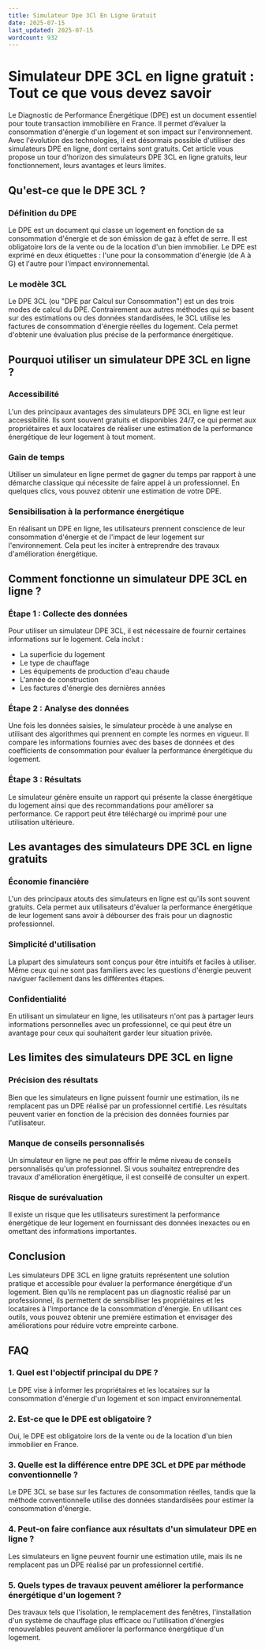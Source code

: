 ```yaml
---
title: Simulateur Dpe 3Cl En Ligne Gratuit
date: 2025-07-15
last_updated: 2025-07-15
wordcount: 932
---
```


# Simulateur DPE 3CL en ligne gratuit : Tout ce que vous devez savoir

Le Diagnostic de Performance Énergétique (DPE) est un document essentiel pour toute transaction immobilière en France. Il permet d’évaluer la consommation d'énergie d'un logement et son impact sur l'environnement. Avec l'évolution des technologies, il est désormais possible d'utiliser des simulateurs DPE en ligne, dont certains sont gratuits. Cet article vous propose un tour d'horizon des simulateurs DPE 3CL en ligne gratuits, leur fonctionnement, leurs avantages et leurs limites.

## Qu'est-ce que le DPE 3CL ?

### Définition du DPE

Le DPE est un document qui classe un logement en fonction de sa consommation d'énergie et de son émission de gaz à effet de serre. Il est obligatoire lors de la vente ou de la location d'un bien immobilier. Le DPE est exprimé en deux étiquettes : l'une pour la consommation d'énergie (de A à G) et l'autre pour l'impact environnemental.

### Le modèle 3CL

Le DPE 3CL (ou "DPE par Calcul sur Consommation") est un des trois modes de calcul du DPE. Contrairement aux autres méthodes qui se basent sur des estimations ou des données standardisées, le 3CL utilise les factures de consommation d'énergie réelles du logement. Cela permet d'obtenir une évaluation plus précise de la performance énergétique.

## Pourquoi utiliser un simulateur DPE 3CL en ligne ?

### Accessibilité

L'un des principaux avantages des simulateurs DPE 3CL en ligne est leur accessibilité. Ils sont souvent gratuits et disponibles 24/7, ce qui permet aux propriétaires et aux locataires de réaliser une estimation de la performance énergétique de leur logement à tout moment.

### Gain de temps

Utiliser un simulateur en ligne permet de gagner du temps par rapport à une démarche classique qui nécessite de faire appel à un professionnel. En quelques clics, vous pouvez obtenir une estimation de votre DPE.

### Sensibilisation à la performance énergétique

En réalisant un DPE en ligne, les utilisateurs prennent conscience de leur consommation d'énergie et de l'impact de leur logement sur l'environnement. Cela peut les inciter à entreprendre des travaux d'amélioration énergétique.

## Comment fonctionne un simulateur DPE 3CL en ligne ?

### Étape 1 : Collecte des données

Pour utiliser un simulateur DPE 3CL, il est nécessaire de fournir certaines informations sur le logement. Cela inclut :

- La superficie du logement
- Le type de chauffage
- Les équipements de production d'eau chaude
- L'année de construction
- Les factures d'énergie des dernières années

### Étape 2 : Analyse des données

Une fois les données saisies, le simulateur procède à une analyse en utilisant des algorithmes qui prennent en compte les normes en vigueur. Il compare les informations fournies avec des bases de données et des coefficients de consommation pour évaluer la performance énergétique du logement.

### Étape 3 : Résultats

Le simulateur génère ensuite un rapport qui présente la classe énergétique du logement ainsi que des recommandations pour améliorer sa performance. Ce rapport peut être téléchargé ou imprimé pour une utilisation ultérieure.

## Les avantages des simulateurs DPE 3CL en ligne gratuits

### Économie financière

L'un des principaux atouts des simulateurs en ligne est qu'ils sont souvent gratuits. Cela permet aux utilisateurs d'évaluer la performance énergétique de leur logement sans avoir à débourser des frais pour un diagnostic professionnel.

### Simplicité d'utilisation

La plupart des simulateurs sont conçus pour être intuitifs et faciles à utiliser. Même ceux qui ne sont pas familiers avec les questions d'énergie peuvent naviguer facilement dans les différentes étapes.

### Confidentialité

En utilisant un simulateur en ligne, les utilisateurs n'ont pas à partager leurs informations personnelles avec un professionnel, ce qui peut être un avantage pour ceux qui souhaitent garder leur situation privée.

## Les limites des simulateurs DPE 3CL en ligne

### Précision des résultats

Bien que les simulateurs en ligne puissent fournir une estimation, ils ne remplacent pas un DPE réalisé par un professionnel certifié. Les résultats peuvent varier en fonction de la précision des données fournies par l'utilisateur.

### Manque de conseils personnalisés

Un simulateur en ligne ne peut pas offrir le même niveau de conseils personnalisés qu'un professionnel. Si vous souhaitez entreprendre des travaux d'amélioration énergétique, il est conseillé de consulter un expert.

### Risque de surévaluation

Il existe un risque que les utilisateurs surestiment la performance énergétique de leur logement en fournissant des données inexactes ou en omettant des informations importantes.

## Conclusion

Les simulateurs DPE 3CL en ligne gratuits représentent une solution pratique et accessible pour évaluer la performance énergétique d'un logement. Bien qu'ils ne remplacent pas un diagnostic réalisé par un professionnel, ils permettent de sensibiliser les propriétaires et les locataires à l'importance de la consommation d'énergie. En utilisant ces outils, vous pouvez obtenir une première estimation et envisager des améliorations pour réduire votre empreinte carbone.

## FAQ

### 1. Quel est l'objectif principal du DPE ?

Le DPE vise à informer les propriétaires et les locataires sur la consommation d'énergie d'un logement et son impact environnemental.

### 2. Est-ce que le DPE est obligatoire ?

Oui, le DPE est obligatoire lors de la vente ou de la location d'un bien immobilier en France.

### 3. Quelle est la différence entre DPE 3CL et DPE par méthode conventionnelle ?

Le DPE 3CL se base sur les factures de consommation réelles, tandis que la méthode conventionnelle utilise des données standardisées pour estimer la consommation d'énergie.

### 4. Peut-on faire confiance aux résultats d'un simulateur DPE en ligne ?

Les simulateurs en ligne peuvent fournir une estimation utile, mais ils ne remplacent pas un DPE réalisé par un professionnel certifié.

### 5. Quels types de travaux peuvent améliorer la performance énergétique d'un logement ?

Des travaux tels que l'isolation, le remplacement des fenêtres, l'installation d'un système de chauffage plus efficace ou l'utilisation d'énergies renouvelables peuvent améliorer la performance énergétique d'un logement.